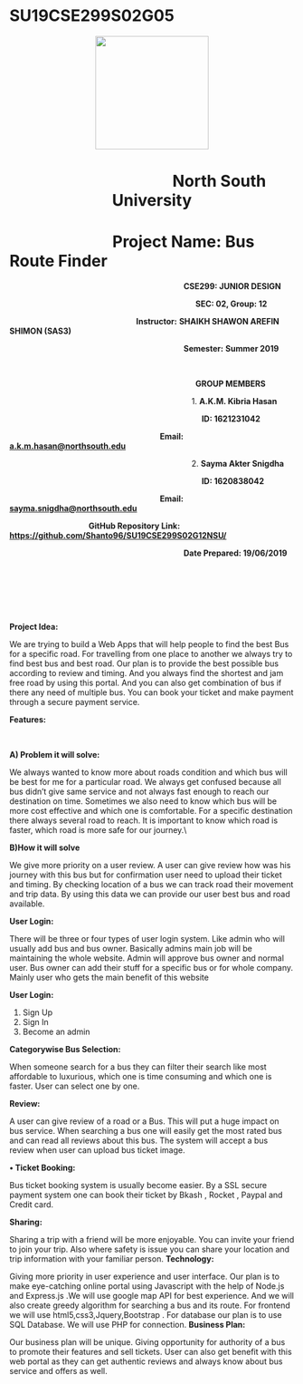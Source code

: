 # SU19CSE299S02G05

<p align="center">
  <img width="200" height="200" src="https://media.licdn.com/dms/image/C560BAQEFJPl7DXD1Dg/company-logo_200_200/0?e=2159024400&v=beta&t=4wzyvb7GBsvMovoet_LGS9uj_Gso_kmfWqCXnqydCDI">
</p>

<h1 style="text-align: center">&emsp;&emsp;&emsp;&emsp;&emsp;&emsp;&emsp;&emsp;&ensp;North South University</h1>

# &emsp;&emsp;&emsp;&emsp;&emsp;&emsp;&ensp;Project Name: Bus Route Finder

**&emsp;&emsp;&emsp;&emsp;&emsp;&emsp;&emsp;&emsp;&emsp;&emsp;&emsp;&emsp;&emsp;&emsp;&emsp;&emsp;&emsp;&emsp;&emsp;&emsp;&emsp;&emsp;CSE299: JUNIOR DESIGN**

**&emsp;&emsp;&emsp;&emsp;&emsp;&emsp;&emsp;&emsp;&emsp;&emsp;&emsp;&emsp;&emsp;&emsp;&emsp;&emsp;&emsp;&emsp;&emsp;&emsp;&emsp;&emsp;&emsp;&ensp;SEC: 02, Group: 12**

**&emsp;&emsp;&emsp;&emsp;&emsp;&emsp;&emsp;&emsp;&emsp;&emsp;&emsp;&emsp;&emsp;&emsp;&emsp;&emsp;Instructor:**  **SHAIKH SHAWON AREFIN SHIMON (SAS3)**

**&emsp;&emsp;&emsp;&emsp;&emsp;&emsp;&emsp;&emsp;&emsp;&emsp;&emsp;&emsp;&emsp;&emsp;&emsp;&emsp;&emsp;&emsp;&emsp;&emsp;&emsp;&emsp;Semester:** **Summer 2019**

<br>

**&emsp;&emsp;&emsp;&emsp;&emsp;&emsp;&emsp;&emsp;&emsp;&emsp;&emsp;&emsp;&emsp;&emsp;&emsp;&emsp;&emsp;&emsp;&emsp;&emsp;&emsp;&emsp;&emsp;&ensp;GROUP MEMBERS**

&emsp;&emsp;&emsp;&emsp;&emsp;&emsp;&emsp;&emsp;&emsp;&emsp;&emsp;&emsp;&emsp;&emsp;&emsp;&emsp;&emsp;&emsp;&emsp;&emsp;&emsp;&emsp;&emsp;1. **A.K.M. Kibria Hasan**

&emsp;&emsp;&emsp;&emsp;&emsp;&emsp;&emsp;&emsp;&emsp;&emsp;&emsp;&emsp;&emsp;&emsp;&emsp;&emsp;&emsp;&emsp;&emsp;&emsp;&emsp;&emsp;&emsp;&emsp;&nbsp;**ID: 1621231042**

**&emsp;&emsp;&emsp;&emsp;&emsp;&emsp;&emsp;&emsp;&emsp;&emsp;&emsp;&emsp;&emsp;&emsp;&emsp;&emsp;&emsp;&emsp;&emsp;Email: a.k.m.hasan@northsouth.edu**

&emsp;&emsp;&emsp;&emsp;&emsp;&emsp;&emsp;&emsp;&emsp;&emsp;&emsp;&emsp;&emsp;&emsp;&emsp;&emsp;&emsp;&emsp;&emsp;&emsp;&emsp;&emsp;&emsp;2. **Sayma Akter Snigdha**

&emsp;&emsp;&emsp;&emsp;&emsp;&emsp;&emsp;&emsp;&emsp;&emsp;&emsp;&emsp;&emsp;&emsp;&emsp;&emsp;&emsp;&emsp;&emsp;&emsp;&emsp;&emsp;&emsp;&emsp;&nbsp;**ID: 1620838042**

&emsp;&emsp;&emsp;&emsp;&emsp;&emsp;&emsp;&emsp;&emsp;&emsp;&emsp;&emsp;&emsp;&emsp;&emsp;&emsp;&emsp;&emsp;&emsp;**Email: sayma.snigdha@northsouth.edu**

&emsp;&emsp;&emsp;&emsp;&emsp;&emsp;&emsp;&emsp;&emsp;&emsp;**GitHub Repository Link:** **https://github.com/Shanto96/SU19CSE299S02G12NSU/**

&emsp;&emsp;&emsp;&emsp;&emsp;&emsp;&emsp;&emsp;&emsp;&emsp;&emsp;&emsp;&emsp;&emsp;&emsp;&emsp;&emsp;&emsp;&emsp;&emsp;&emsp;&emsp;**Date Prepared: 19/06/2019**

<br><br><br><br><br>

**Project Idea:**

We are trying to build a Web Apps that will help people to find the best Bus for a specific road. For travelling from one place to another we always try to find best bus and best road. Our plan is to provide the best possible bus according to review and timing. And you always find the shortest and jam free road by using this portal.  And you can also get combination of bus if there any need of multiple bus. You can book your ticket and make payment through a secure payment service.

**Features:**

<br>

**A)	Problem it will solve:**

We always wanted to know more about roads condition and which bus will be best for me for a particular road. We always get confused because all bus didn’t give same service and not always fast enough to reach our destination on time. Sometimes we also need to know which bus will be more cost effective and which one is comfortable. For a specific destination there always several road to reach. It is important to know which road is faster, which road is more safe for our journey.\

**B)How it will solve**

We give more priority on a user review. A user can give review how was his journey with this bus but for confirmation user need to upload their ticket and timing.  By checking location of a bus we can track road their movement and trip data. By using this data we can provide our user best bus and road available.

**User Login:**

There will be three or four types of user login system. Like admin who will usually add bus and bus owner. Basically admins main job will be maintaining the whole website. Admin will approve bus owner and normal user. Bus owner can add their stuff for a specific bus or for whole company. Mainly user who gets the main benefit of this website 

**User Login:**

1. Sign Up
2. Sign In
3. Become an admin

**Categorywise Bus Selection:**

When someone search for a bus they can filter their search like most affordable to luxurious, which one is time consuming and which one is faster. User can select one by one.

**Review:**

A user can give review of a road or a Bus.  This will put a huge impact on bus service. When searching a bus one will easily get the most rated bus and can read all reviews about this bus. The system will accept a bus review when user can upload bus ticket image.

**•	Ticket Booking:**

Bus ticket booking system is usually become easier. By a SSL secure payment system one can book their ticket by Bkash , Rocket , Paypal and Credit card.

**Sharing:**

Sharing a trip with a friend will be more enjoyable. You can invite your friend to join your trip. Also where safety is issue you can share your location and trip information with your familiar person.
**Technology:**

Giving more priority in user experience and user interface. Our plan is to make eye-catching  online portal using Javascript  with the help  of Node.js and Express.js .We will use google map API for best experience. And we will also create greedy algorithm for searching a bus and its route. For frontend we will use html5,css3,Jquery,Bootstrap . For database our plan is to use SQL Database. We will use PHP for connection.
**Business Plan:**

Our business plan will be unique. Giving opportunity for authority of a bus to promote their features and sell tickets. User can also get benefit with this web portal as they can get authentic reviews and always know about bus service and offers as well.